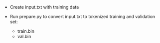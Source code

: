 
- Create input.txt with training data

- Run prepare.py to convert input.txt to tokenized training and validation set:
   - train.bin
   - val.bin
